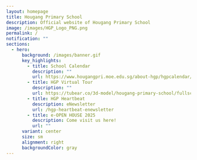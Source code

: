 ```yaml
---
layout: homepage
title: Hougang Primary School
description: Official website of Hougang Primary School
image: /images/HGP_Logo_PNG.png
permalink: /
notification: ""
sections:
  - hero:
      background: /images/banner.gif
      key_highlights:
        - title: School Calendar
          description: ""
          url: https://www.hougangpri.moe.edu.sg/about-hgp/hgpcalendar/
        - title: HGP Virtual Tour
          description: ""
          url: https://tubear.co/3d-model/hougang-primary-school/fullscreen/
        - title: HGP Heartbeat
          description: eNewsletter
          url: /hgp-heartbeat-enewsletter
        - title: e-OPEN HOUSE 2025
          description: Come visit us here!
          url: ""
      variant: center
      size: sm
      alignment: right
      backgroundColor: gray
---
```

